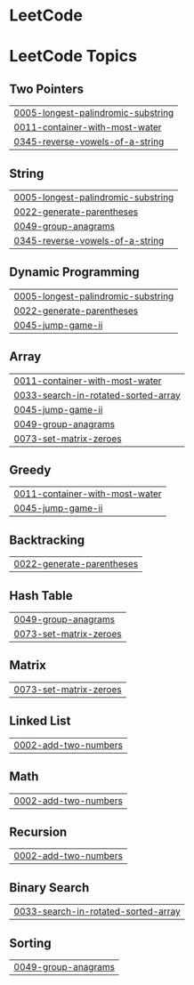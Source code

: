 # LeetCode
<!---LeetCode Topics Start-->
# LeetCode Topics
## Two Pointers
|  |
| ------- |
| [0005-longest-palindromic-substring](https://github.com/patil-sandhya/LeetCode/tree/master/0005-longest-palindromic-substring) |
| [0011-container-with-most-water](https://github.com/patil-sandhya/LeetCode/tree/master/0011-container-with-most-water) |
| [0345-reverse-vowels-of-a-string](https://github.com/patil-sandhya/LeetCode/tree/master/0345-reverse-vowels-of-a-string) |
## String
|  |
| ------- |
| [0005-longest-palindromic-substring](https://github.com/patil-sandhya/LeetCode/tree/master/0005-longest-palindromic-substring) |
| [0022-generate-parentheses](https://github.com/patil-sandhya/LeetCode/tree/master/0022-generate-parentheses) |
| [0049-group-anagrams](https://github.com/patil-sandhya/LeetCode/tree/master/0049-group-anagrams) |
| [0345-reverse-vowels-of-a-string](https://github.com/patil-sandhya/LeetCode/tree/master/0345-reverse-vowels-of-a-string) |
## Dynamic Programming
|  |
| ------- |
| [0005-longest-palindromic-substring](https://github.com/patil-sandhya/LeetCode/tree/master/0005-longest-palindromic-substring) |
| [0022-generate-parentheses](https://github.com/patil-sandhya/LeetCode/tree/master/0022-generate-parentheses) |
| [0045-jump-game-ii](https://github.com/patil-sandhya/LeetCode/tree/master/0045-jump-game-ii) |
## Array
|  |
| ------- |
| [0011-container-with-most-water](https://github.com/patil-sandhya/LeetCode/tree/master/0011-container-with-most-water) |
| [0033-search-in-rotated-sorted-array](https://github.com/patil-sandhya/LeetCode/tree/master/0033-search-in-rotated-sorted-array) |
| [0045-jump-game-ii](https://github.com/patil-sandhya/LeetCode/tree/master/0045-jump-game-ii) |
| [0049-group-anagrams](https://github.com/patil-sandhya/LeetCode/tree/master/0049-group-anagrams) |
| [0073-set-matrix-zeroes](https://github.com/patil-sandhya/LeetCode/tree/master/0073-set-matrix-zeroes) |
## Greedy
|  |
| ------- |
| [0011-container-with-most-water](https://github.com/patil-sandhya/LeetCode/tree/master/0011-container-with-most-water) |
| [0045-jump-game-ii](https://github.com/patil-sandhya/LeetCode/tree/master/0045-jump-game-ii) |
## Backtracking
|  |
| ------- |
| [0022-generate-parentheses](https://github.com/patil-sandhya/LeetCode/tree/master/0022-generate-parentheses) |
## Hash Table
|  |
| ------- |
| [0049-group-anagrams](https://github.com/patil-sandhya/LeetCode/tree/master/0049-group-anagrams) |
| [0073-set-matrix-zeroes](https://github.com/patil-sandhya/LeetCode/tree/master/0073-set-matrix-zeroes) |
## Matrix
|  |
| ------- |
| [0073-set-matrix-zeroes](https://github.com/patil-sandhya/LeetCode/tree/master/0073-set-matrix-zeroes) |
## Linked List
|  |
| ------- |
| [0002-add-two-numbers](https://github.com/patil-sandhya/LeetCode/tree/master/0002-add-two-numbers) |
## Math
|  |
| ------- |
| [0002-add-two-numbers](https://github.com/patil-sandhya/LeetCode/tree/master/0002-add-two-numbers) |
## Recursion
|  |
| ------- |
| [0002-add-two-numbers](https://github.com/patil-sandhya/LeetCode/tree/master/0002-add-two-numbers) |
## Binary Search
|  |
| ------- |
| [0033-search-in-rotated-sorted-array](https://github.com/patil-sandhya/LeetCode/tree/master/0033-search-in-rotated-sorted-array) |
## Sorting
|  |
| ------- |
| [0049-group-anagrams](https://github.com/patil-sandhya/LeetCode/tree/master/0049-group-anagrams) |
<!---LeetCode Topics End-->